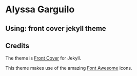 # Alyssa Garguilo
## Using: front cover jekyll theme

## Credits

The theme is <a href="https://github.com/dashingcode/front-cover">Front Cover</a> for Jekyll.

This theme makes use of the amazing <a href="http://fontawesome.io/">Font Awesome</a> icons.

